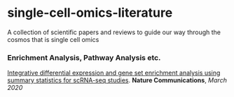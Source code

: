 # single-cell-omics-literature
A collection of scientific papers and reviews to guide our way through the cosmos that is single cell omics


### Enrichment Analysis, Pathway Analysis etc.
[Integrative differential expression and gene set enrichment analysis using summary statistics for scRNA-seq studies](https://www.nature.com/articles/s41467-020-15298-6#Sec1). **Nature Communications**, *March 2020*
